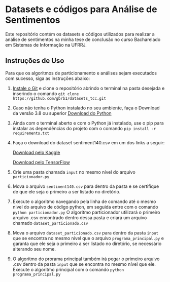 # Datasets e códigos para Análise de Sentimentos

Este repositório contém os datasets e códigos utilizados para realizar a análise de sentimentos na minha tese de conclusão no curso 
Bacharelado em Sistemas de Informação na UFRRJ.

## Instruções de Uso

Para que os algoritmos de particionamento e análises sejam executados com sucesso, siga as instruções abaixo:

1. [Instale o Git](https://git-scm.com/downloads) e clone o repositório abrindo o terminal na pasta desejada e inserindo o comando
`git clone https://github.com/gbrb1/datasets_tcc.git`

2. Caso não tenha o Python instalado no seu ambiente, faça o Download da versão 3.8 ou superior
	[Download do Python](https://www.python.org/downloads/)

3. Ainda com o terminal aberto e com o Python já instalado, use o pip para instalar as dependências do projeto com o comando
`pip install -r requirements.txt` 

4. Faça o download do dataset sentiment140.csv em um dos links a seguir: 

	[Download pelo Kaggle](https://www.kaggle.com/datasets/kazanova/sentiment140)

	[Download pelo TensorFlow](https://www.tensorflow.org/datasets/catalog/sentiment140)

5. Crie uma pasta chamada `input` no mesmo nível do arquivo `particionador.py` 

6. Mova o arquivo `sentiment140.csv` para dentro da pasta e se certifique de que ele seja o primeiro a ser listado no diretório.

7. Execute o algoritmo navegando pela linha de comando até o mesmo nivel do arquivo de código python, em seguida entre com o comando
`python particionador.py` 
O algoritmo particionador utilizará o primeiro arquivo .csv encontrado dentro dessa pasta e criará um arquivo chamado `dataset_particionado.csv` 

8. Mova o arquivo `dataset_particionado.csv` para dentro da pasta `input` que se encontra no mesmo nível que o arquivo `programa_principal.py` e garanta 
que ele seja o primeiro a ser listado no diretório, se necessário alterando seu nome.

9. O algoritmo do prorama principal também irá pegar o primeiro arquivo .csv dentro da pasta `input` que se encontra no mesmo nível que ele.
Execute o algoritmo principal com o comando
`python programa_principal.py` 
